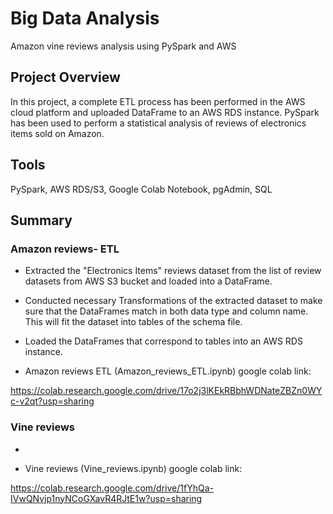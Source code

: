 # Big Data Analysis
Amazon vine reviews analysis using PySpark and AWS

## Project Overview
In this project, a complete ETL process has been performed in the AWS cloud platform and uploaded DataFrame to an AWS RDS instance. 
PySpark has been used to perform a statistical analysis of reviews of electronics items sold on Amazon.

## Tools
PySpark, AWS RDS/S3, Google Colab Notebook, pgAdmin, SQL

## Summary

### Amazon reviews- ETL
- Extracted the "Electronics Items" reviews dataset from the list of review datasets from AWS S3 bucket and loaded into a DataFrame.

- Conducted necessary Transformations of the extracted dataset to make sure that the DataFrames match in both data type and column name. 
This will fit the dataset into tables of the schema file.

- Loaded the DataFrames that correspond to tables into an AWS RDS instance.

- Amazon reviews ETL (Amazon_reviews_ETL.ipynb) google colab link:

https://colab.research.google.com/drive/17o2j3lKEkRBbhWDNateZBZn0WYc-v2qt?usp=sharing


### Vine reviews 
- 

- Vine reviews (Vine_reviews.ipynb) google colab link:

https://colab.research.google.com/drive/1fYhQa-IVwQNvjp1nyNCoGXavR4RJtE1w?usp=sharing